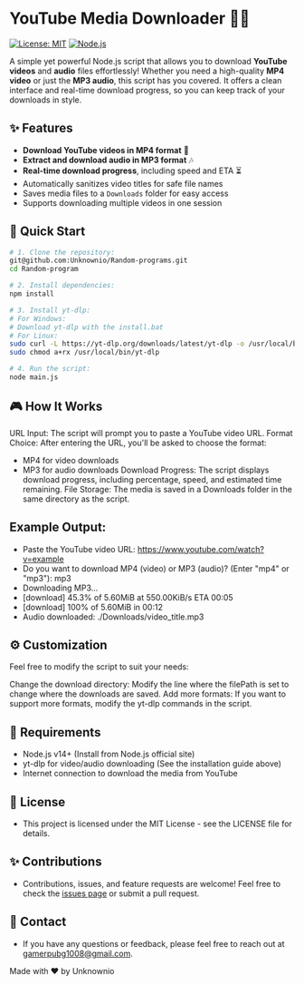 # YouTube Media Downloader 🎥🎶

[![License: MIT](https://img.shields.io/badge/License-MIT-blue.svg)](https://opensource.org/licenses/MIT)
[![Node.js](https://img.shields.io/badge/Node.js-v14+-green.svg)](https://nodejs.org/)

A simple yet powerful Node.js script that allows you to download **YouTube videos** and **audio** files effortlessly! Whether you need a high-quality **MP4 video** or just the **MP3 audio**, this script has you covered. It offers a clean interface and real-time download progress, so you can keep track of your downloads in style.

## ✨ Features
- **Download YouTube videos in MP4 format** 🎥
- **Extract and download audio in MP3 format** 🎶
- **Real-time download progress**, including speed and ETA ⏳
- Automatically sanitizes video titles for safe file names
- Saves media files to a `Downloads` folder for easy access
- Supports downloading multiple videos in one session

## 🚀 Quick Start

```bash
# 1. Clone the repository:
git@github.com:Unknownio/Random-programs.git
cd Random-program

# 2. Install dependencies:
npm install

# 3. Install yt-dlp:
# For Windows:
# Download yt-dlp with the install.bat
# For Linux:
sudo curl -L https://yt-dlp.org/downloads/latest/yt-dlp -o /usr/local/bin/yt-dlp
sudo chmod a+rx /usr/local/bin/yt-dlp

# 4. Run the script:
node main.js
```
## 🎮 How It Works
URL Input: The script will prompt you to paste a YouTube video URL.
Format Choice: After entering the URL, you'll be asked to choose the format:
- MP4 for video downloads
- MP3 for audio downloads
Download Progress: The script displays download progress, including percentage, speed, and estimated time remaining.
File Storage: The media is saved in a Downloads folder in the same directory as the script.
## Example Output:
- Paste the YouTube video URL: https://www.youtube.com/watch?v=example
- Do you want to download MP4 (video) or MP3 (audio)? (Enter "mp4" or "mp3"): mp3
- Downloading MP3...
- [download]  45.3% of 5.60MiB at 550.00KiB/s ETA 00:05
- [download]  100% of 5.60MiB in 00:12
- Audio downloaded: ./Downloads/video_title.mp3

## ⚙️ Customization
Feel free to modify the script to suit your needs:

Change the download directory: Modify the line where the filePath is set to change where the downloads are saved.
Add more formats: If you want to support more formats, modify the yt-dlp commands in the script.
## 🔧 Requirements
- Node.js v14+ (Install from Node.js official site)
- yt-dlp for video/audio downloading (See the installation guide above)
- Internet connection to download the media from YouTube
## 📜 License
- This project is licensed under the MIT License - see the LICENSE file for details.

## ✨ Contributions
- Contributions, issues, and feature requests are welcome! Feel free to check the [issues page](https://github.com/Unknownio/Random-programs/issues) or submit a pull request.

## 💬 Contact
- If you have any questions or feedback, please feel free to reach out at gamerpubg1008@gmail.com.

Made with ❤️ by Unknownio

